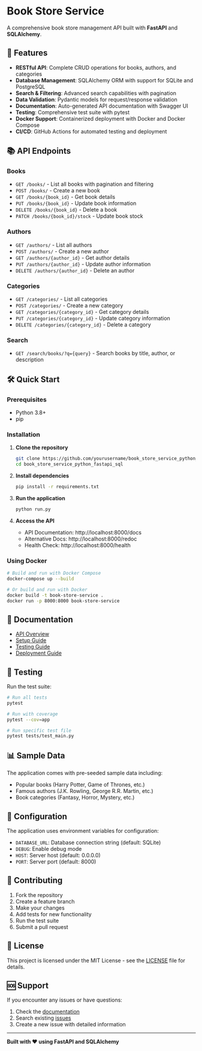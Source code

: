 # Book Store Service

A comprehensive book store management API built with **FastAPI** and **SQLAlchemy**.

## 🚀 Features

- **RESTful API**: Complete CRUD operations for books, authors, and categories
- **Database Management**: SQLAlchemy ORM with support for SQLite and PostgreSQL
- **Search & Filtering**: Advanced search capabilities with pagination
- **Data Validation**: Pydantic models for request/response validation
- **Documentation**: Auto-generated API documentation with Swagger UI
- **Testing**: Comprehensive test suite with pytest
- **Docker Support**: Containerized deployment with Docker and Docker Compose
- **CI/CD**: GitHub Actions for automated testing and deployment

## 📚 API Endpoints

### Books
- `GET /books/` - List all books with pagination and filtering
- `POST /books/` - Create a new book
- `GET /books/{book_id}` - Get book details
- `PUT /books/{book_id}` - Update book information
- `DELETE /books/{book_id}` - Delete a book
- `PATCH /books/{book_id}/stock` - Update book stock

### Authors
- `GET /authors/` - List all authors
- `POST /authors/` - Create a new author
- `GET /authors/{author_id}` - Get author details
- `PUT /authors/{author_id}` - Update author information
- `DELETE /authors/{author_id}` - Delete an author

### Categories
- `GET /categories/` - List all categories
- `POST /categories/` - Create a new category
- `GET /categories/{category_id}` - Get category details
- `PUT /categories/{category_id}` - Update category information
- `DELETE /categories/{category_id}` - Delete a category

### Search
- `GET /search/books/?q={query}` - Search books by title, author, or description

## 🛠️ Quick Start

### Prerequisites
- Python 3.8+
- pip

### Installation

1. **Clone the repository**
   ```bash
   git clone https://github.com/yourusername/book_store_service_python_fastapi_sql.git
   cd book_store_service_python_fastapi_sql
   ```

2. **Install dependencies**
   ```bash
   pip install -r requirements.txt
   ```

3. **Run the application**
   ```bash
   python run.py
   ```

4. **Access the API**
   - API Documentation: http://localhost:8000/docs
   - Alternative Docs: http://localhost:8000/redoc
   - Health Check: http://localhost:8000/health

### Using Docker

```bash
# Build and run with Docker Compose
docker-compose up --build

# Or build and run with Docker
docker build -t book-store-service .
docker run -p 8000:8000 book-store-service
```

## 📖 Documentation

- [API Overview](api/overview.md)
- [Setup Guide](development/setup.md)
- [Testing Guide](development/testing.md)
- [Deployment Guide](development/deployment.md)

## 🧪 Testing

Run the test suite:

```bash
# Run all tests
pytest

# Run with coverage
pytest --cov=app

# Run specific test file
pytest tests/test_main.py
```

## 📊 Sample Data

The application comes with pre-seeded sample data including:
- Popular books (Harry Potter, Game of Thrones, etc.)
- Famous authors (J.K. Rowling, George R.R. Martin, etc.)
- Book categories (Fantasy, Horror, Mystery, etc.)

## 🔧 Configuration

The application uses environment variables for configuration:

- `DATABASE_URL`: Database connection string (default: SQLite)
- `DEBUG`: Enable debug mode
- `HOST`: Server host (default: 0.0.0.0)
- `PORT`: Server port (default: 8000)

## 🤝 Contributing

1. Fork the repository
2. Create a feature branch
3. Make your changes
4. Add tests for new functionality
5. Run the test suite
6. Submit a pull request

## 📄 License

This project is licensed under the MIT License - see the [LICENSE](LICENSE) file for details.

## 🆘 Support

If you encounter any issues or have questions:

1. Check the [documentation](api/overview.md)
2. Search existing [issues](https://github.com/yourusername/book_store_service_python_fastapi_sql/issues)
3. Create a new issue with detailed information

---

**Built with ❤️ using FastAPI and SQLAlchemy** 